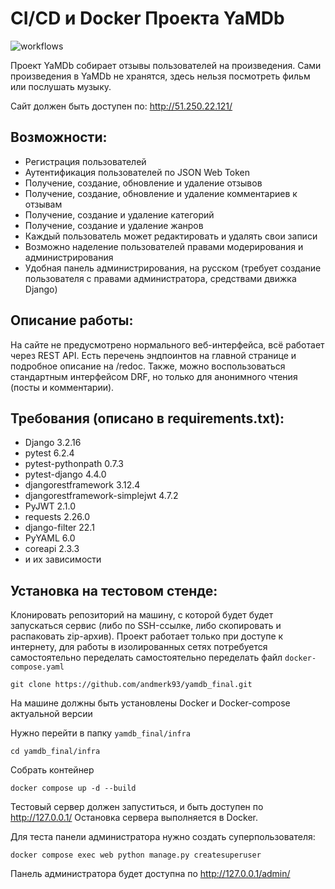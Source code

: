 # CI/CD и Docker Проекта YaMDb

![workflows](https://github.com/andmerk93/yamdb_final/actions/workflows/yamdb_workflow.yml/badge.svg)

Проект YaMDb собирает отзывы пользователей на произведения. Сами произведения в YaMDb не хранятся, здесь нельзя посмотреть фильм или послушать музыку.

Сайт должен быть доступен по: http://51.250.22.121/


## Возможности:
- Регистрация пользователей
- Аутентификация пользователей по JSON Web Token
- Получение, создание, обновление и удаление отзывов
- Получение, создание, обновление и удаление комментариев к отзывам
- Получение, создание и удаление категорий
- Получение, создание и удаление жанров
- Каждый пользователь может редактировать и удалять свои записи
- Возможно наделение пользователей правами модерирования и администрирования
- Удобная панель администрирования, на русском (требует создание пользователя с правами администратора, средствами движка Django)

## Описание работы:
На сайте не предусмотрено нормального веб-интерфейса, всё работает через REST API. Есть перечень эндпоинтов на главной странице и подробное описание на /redoc. Также, можно воспользоваться стандартным интерфейсом DRF, но только для анонимного чтения (посты и комментарии). 

## Требования (описано в requirements.txt):
- Django 3.2.16
- pytest 6.2.4
- pytest-pythonpath 0.7.3
- pytest-django 4.4.0
- djangorestframework 3.12.4
- djangorestframework-simplejwt 4.7.2
- PyJWT 2.1.0
- requests 2.26.0
- django-filter 22.1
- PyYAML 6.0
- coreapi 2.3.3
- и их зависимости

## Установка на тестовом стенде:
Клонировать репозиторий на машину, с которой будет будет запускаться сервис (либо по SSH-ссылке, либо скопировать и распаковать zip-архив). Проект работает только при доступе к интернету, для работы в изолированных сетях потребуется
самостоятельно переделать самостоятельно переделать файл `docker-compose.yaml`

```
git clone https://github.com/andmerk93/yamdb_final.git
```

На машине должны быть установлены Docker и Docker-compose актуальной версии

Нужно перейти в папку `yamdb_final/infra`

```
cd yamdb_final/infra
```

Cобрать контейнер 

```
docker compose up -d --build
```

Тестовый сервер должен запуститься, и быть доступен по http://127.0.0.1/
Остановка сервера выполняется в Docker. 

Для теста панели администратора нужно создать суперпользователя:

```
docker compose exec web python manage.py createsuperuser
```

Панель администратора будет доступна по http://127.0.0.1/admin/